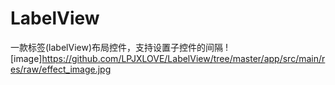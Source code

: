# LabelView
一款标签(labelView)布局控件，支持设置子控件的间隔
![image]https://github.com/LPJXLOVE/LabelView/tree/master/app/src/main/res/raw/effect_image.jpg
